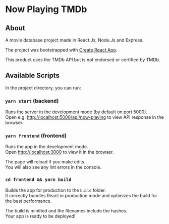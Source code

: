 # Now Playing TMDb

## About

A movie database project made in React.Js, Node.Js and Express.

The project was bootstrapped with [Create React App](https://github.com/facebook/create-react-app).

This product uses the TMDb API but is not endorsed or certified by TMDb.


## Available Scripts

In the project directory, you can run:

### `yarn start` (backend)

Runs the server in the development mode (by default on port 5000).<br>
Open e.g. [http://localhost:5000/api/now-playing](http://localhost:5000/api/now-playing) to view API response in the browser.

### `yarn frontend` (frontend)

Runs the app in the development mode.<br>
Open [http://localhost:3000](http://localhost:3000) to view it in the browser.

The page will reload if you make edits.<br>
You will also see any lint errors in the console.

### `cd frontend && yarn build`

Builds the app for production to the `build` folder.<br>
It correctly bundles React in production mode and optimizes the build for the best performance.

The build is minified and the filenames include the hashes.<br>
Your app is ready to be deployed!
